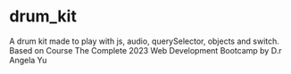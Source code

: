 # drum_kit
A drum kit made to play with js, audio, querySelector, objects and switch. Based on Course The Complete 2023 Web Development Bootcamp by D.r Angela Yu
